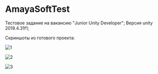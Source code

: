 # AmayaSoftTest

Тестовое задание на вакансию "Junior Unity Developer";
Версия unity 2019.4.31f1;

Скриншоты из готового проекта:

![1](https://user-images.githubusercontent.com/72661170/146196227-336d0077-0f31-46e7-9939-ea1121678e06.jpg)

![2](https://user-images.githubusercontent.com/72661170/146196246-4838441d-831f-418e-bd00-88b7f72de4b0.jpg)

![3](https://user-images.githubusercontent.com/72661170/146196265-2678aa6e-03d9-4b46-b99e-69090d2f31c0.jpg)
